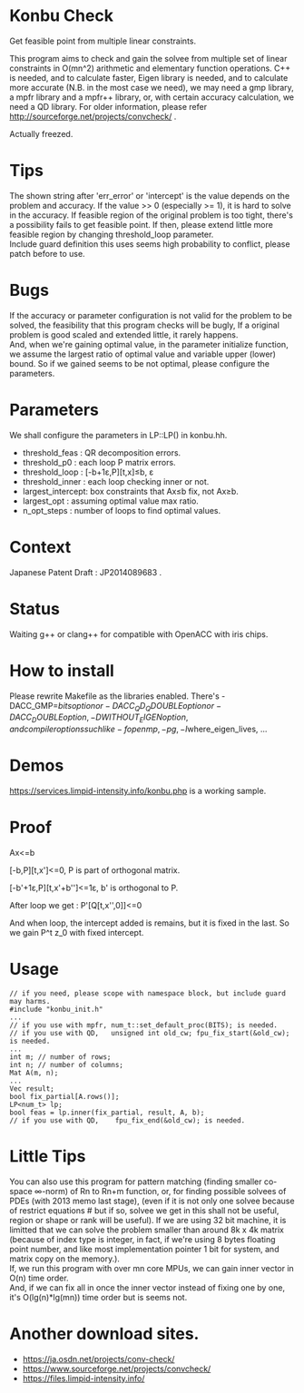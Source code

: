 # Konbu Check
Get feasible point from multiple linear constraints.

This program aims to check and gain the solvee from multiple set of linear constraints in O(mn^2) arithmetic and elementary function operations.
C++ is needed, and to calculate faster, Eigen library is needed, and to calculate more accurate (N.B. in the most case we need), we may need a gmp library, a mpfr library and a mpfr++ library, or, with certain accuracy calculation, we need a QD library.
For older information, please refer http://sourceforge.net/projects/convcheck/ .  

Actually freezed.

# Tips
The shown string after 'err_error' or 'intercept' is the value depends on the problem and accuracy.
If the value >> 0 (especially >= 1), it is hard to solve in the accuracy.
If feasible region of the original problem is too tight, there's a possibility fails to get feasible point.
If then, please extend little more feasible region by changing threshold_loop parameter.  
Include guard definition this uses seems high probability to conflict, please patch before to use.

# Bugs
If the accuracy or parameter configuration is not valid for the problem to be solved, the feasibility that
this program checks will be bugly, If a original problem is good scaled and extended little, it rarely happens.  
And, when we're gaining optimal value, in the parameter initialize function, we assume the largest ratio of
optimal value and variable upper (lower) bound. So if we gained seems to be not optimal, please configure the parameters.

# Parameters
We shall configure the parameters in LP<T>::LP() in konbu.hh.
* threshold_feas   : QR decomposition errors.
* threshold_p0     : each loop P matrix errors.
* threshold_loop   : [-b+1&epsilon;,P][t,x]&leq;b, &epsilon;
* threshold_inner  : each loop checking inner or not.
* largest_intercept: box constraints that Ax&leq;b fix, not Ax&geq;b.
* largest_opt      : assuming optimal value max ratio.
* n_opt_steps      : number of loops to find optimal values.

# Context
Japanese Patent Draft : JP2014089683 . 

# Status
Waiting g++ or clang++ for compatible with OpenACC with iris chips.

# How to install
Please rewrite Makefile as the libraries enabled.
There's -DACC_GMP=$bits option or -DACC_QD_QDOUBLE option or -DACC_DOUBLE option, -DWITHOUT_EIGEN option, and compiler options such like -fopenmp, -pg, -I$where_eigen_lives, ...

# Demos
https://services.limpid-intensity.info/konbu.php is a working sample.

# Proof
Ax&lt;=b

[-b,P][t,x']&lt;=0,
P is part of orthogonal matrix.

[-b'+1&epsilon;,P][t,x'+b'']&lt;=1&epsilon;,
b' is orthogonal to P.

After loop we get :
P'[Q[t,x'',0]]&lt;=0

And when loop, the intercept added is remains, but it is fixed in the last.
So we gain P^t z_0 with fixed intercept.

# Usage
    // if you need, please scope with namespace block, but include guard may harms.
    #include "konbu_init.h"
    ...
    // if you use with mpfr, num_t::set_default_proc(BITS); is needed.
    // if you use with QD,   unsigned int old_cw; fpu_fix_start(&old_cw); is needed.
    ...
    int m; // number of rows;
    int n; // number of columns;
    Mat A(m, n);
    ...
    Vec result;
    bool fix_partial[A.rows()];
    LP<num_t> lp;
    bool feas = lp.inner(fix_partial, result, A, b);
    // if you use with QD,    fpu_fix_end(&old_cw); is needed.

# Little Tips
You can also use this program for pattern matching (finding smaller co-space ∞-norm) of Rn to Rn+m function, or, for finding possible solvees of PDEs (with 2013 memo last stage), (even if it is not only one solvee because of restrict equations # but if so, solvee we get in this shall not be useful, region or shape or rank will be useful).
If we are using 32 bit machine, it is limitted that we can solve the problem smaller than around 8k x 4k matrix (because of index type is integer, in fact, if we're using 8 bytes floating point number, and like most implementation pointer 1 bit for system, and matrix copy on the memory.).  
If, we run this program with over mn core MPUs, we can gain inner vector in O(n) time order.  
And, if we can fix all in once the inner vector instead of fixing one by one, it's O(lg(n)*lg(mn)) time order but is seems not.

# Another download sites.
* https://ja.osdn.net/projects/conv-check/
* https://www.sourceforge.net/projects/convcheck/
* https://files.limpid-intensity.info/
